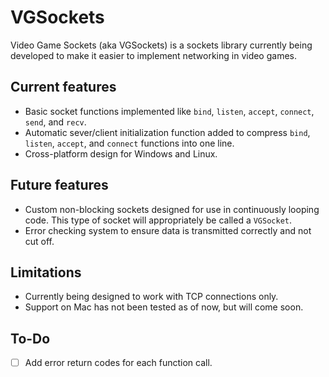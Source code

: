 # VGSockets
Video Game Sockets (aka VGSockets) is a sockets library currently being developed to make it easier to implement networking in video games.

## Current features
- Basic socket functions implemented like `bind`, `listen`, `accept`, `connect`, `send`, and `recv`.
- Automatic sever/client initialization function added to compress `bind`, `listen`, `accept`, and `connect` functions into one line.
- Cross-platform design for Windows and Linux.

## Future features
- Custom non-blocking sockets designed for use in continuously looping code. This type of socket will appropriately be called a `VGSocket`.
- Error checking system to ensure data is transmitted correctly and not cut off.

## Limitations
- Currently being designed to work with TCP connections only.
- Support on Mac has not been tested as of now, but will come soon.

## To-Do
- [ ] Add error return codes for each function call.
